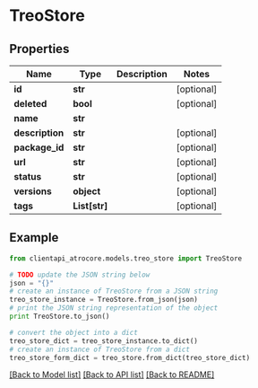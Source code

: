 # TreoStore


## Properties
Name | Type | Description | Notes
------------ | ------------- | ------------- | -------------
**id** | **str** |  | [optional] 
**deleted** | **bool** |  | [optional] 
**name** | **str** |  | 
**description** | **str** |  | [optional] 
**package_id** | **str** |  | [optional] 
**url** | **str** |  | [optional] 
**status** | **str** |  | [optional] 
**versions** | **object** |  | [optional] 
**tags** | **List[str]** |  | [optional] 

## Example

```python
from clientapi_atrocore.models.treo_store import TreoStore

# TODO update the JSON string below
json = "{}"
# create an instance of TreoStore from a JSON string
treo_store_instance = TreoStore.from_json(json)
# print the JSON string representation of the object
print TreoStore.to_json()

# convert the object into a dict
treo_store_dict = treo_store_instance.to_dict()
# create an instance of TreoStore from a dict
treo_store_form_dict = treo_store.from_dict(treo_store_dict)
```
[[Back to Model list]](../README.md#documentation-for-models) [[Back to API list]](../README.md#documentation-for-api-endpoints) [[Back to README]](../README.md)


